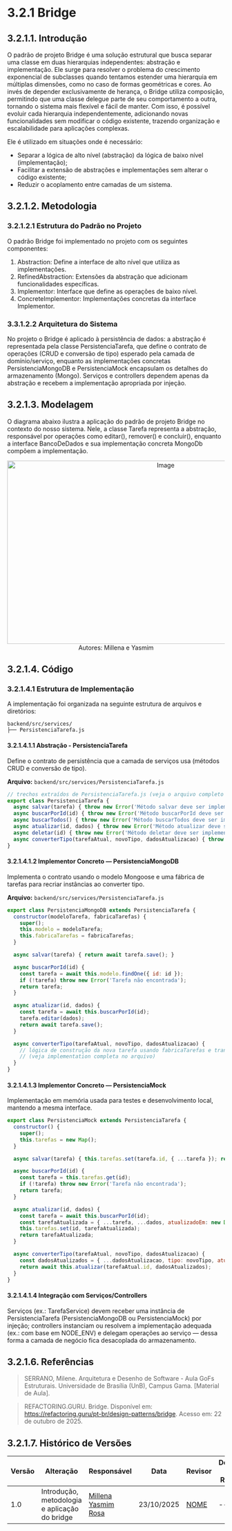 # 3.2.1 Bridge

## 3.2.1.1. Introdução

O padrão de projeto Bridge é uma solução estrutural que busca separar uma classe em duas hierarquias independentes: abstração e implementação. Ele surge para resolver o problema do crescimento exponencial de subclasses quando tentamos estender uma hierarquia em múltiplas dimensões, como no caso de formas geométricas e cores. Ao invés de depender exclusivamente de herança, o Bridge utiliza composição, permitindo que uma classe delegue parte de seu comportamento a outra, tornando o sistema mais flexível e fácil de manter. Com isso, é possível evoluir cada hierarquia independentemente, adicionando novas funcionalidades sem modificar o código existente, trazendo organização e escalabilidade para aplicações complexas.

Ele é utilizado em situações onde é necessário:

- Separar a lógica de alto nível (abstração) da lógica de baixo nível (implementação);
- Facilitar a extensão de abstrações e implementações sem alterar o código existente;
- Reduzir o acoplamento entre camadas de um sistema.

## 3.2.1.2. Metodologia

### 3.2.1.2.1 Estrutura do Padrão no Projeto

O padrão Bridge foi implementado no projeto com os seguintes componentes:

1. Abstraction: Define a interface de alto nível que utiliza as implementações.
2. RefinedAbstraction: Extensões da abstração que adicionam funcionalidades específicas.
3. Implementor: Interface que define as operações de baixo nível.
4. ConcreteImplementor: Implementações concretas da interface Implementor.

### 3.3.1.2.2 Arquitetura do Sistema

No projeto o Bridge é aplicado à persistência de dados: a abstração é representada pela classe PersistenciaTarefa, que define o contrato de operações (CRUD e conversão de tipo) esperado pela camada de domínio/serviço, enquanto as implementações concretas PersistenciaMongoDB e PersistenciaMock encapsulam os detalhes do armazenamento (Mongo). Serviços e controllers dependem apenas da abstração e recebem a implementação apropriada por injeção.

## 3.2.1.3. Modelagem

O diagrama abaixo ilustra a aplicação do padrão de projeto Bridge no contexto do nosso sistema. Nele, a classe Tarefa representa a abstração, responsável por operações como editar(), remover() e concluir(), enquanto a interface BancoDeDados e sua implementação concreta MongoDb compõem a implementação.

<center><img width="718" height="424" alt="Image" src="https://github.com/user-attachments/assets/f5861053-e6d6-4e8d-953d-03be76da04f9" /></center>
<center> Autores: Millena e Yasmim </center>

## 3.2.1.4. Código

### 3.2.1.4.1 Estrutura de Implementação

A implementação foi organizada na seguinte estrutura de arquivos e diretórios:

```
backend/src/services/ 
├── PersistenciaTarefa.js
```

#### 3.2.1.4.1.1 Abstração - PersistenciaTarefa

Define o contrato de persistência que a camada de serviços usa (métodos CRUD e conversão de tipo).

**Arquivo:** `backend/src/services/PersistenciaTarefa.js`

```javascript
// trechos extraídos de PersistenciaTarefa.js (veja o arquivo completo no backend)
export class PersistenciaTarefa {
  async salvar(tarefa) { throw new Error('Método salvar deve ser implementado'); }
  async buscarPorId(id) { throw new Error('Método buscarPorId deve ser implementado'); }
  async buscarTodos() { throw new Error('Método buscarTodos deve ser implementado'); }
  async atualizar(id, dados) { throw new Error('Método atualizar deve ser implementado'); }
  async deletar(id) { throw new Error('Método deletar deve ser implementado'); }
  async converterTipo(tarefaAtual, novoTipo, dadosAtualizacao) { throw new Error('Método converterTipo deve ser implementado'); }
}
```
#### 3.2.1.4.1.2 Implementor Concreto — PersistenciaMongoDB

Implementa o contrato usando o modelo Mongoose e uma fábrica de tarefas para recriar instâncias ao converter tipo.

**Arquivo:** `backend/src/services/PersistenciaTarefa.js`

```javascript
export class PersistenciaMongoDB extends PersistenciaTarefa {
  constructor(modeloTarefa, fabricaTarefas) {
    super();
    this.modelo = modeloTarefa;
    this.fabricaTarefas = fabricaTarefas;
  }

  async salvar(tarefa) { return await tarefa.save(); }

  async buscarPorId(id) {
    const tarefa = await this.modelo.findOne({ id: id });
    if (!tarefa) throw new Error('Tarefa não encontrada');
    return tarefa;
  }

  async atualizar(id, dados) {
    const tarefa = await this.buscarPorId(id);
    tarefa.editar(dados);
    return await tarefa.save();
  }

  async converterTipo(tarefaAtual, novoTipo, dadosAtualizacao) {
    // lógica de construção da nova tarefa usando fabricaTarefas e transação com mongoose
    // (veja implementation completa no arquivo)
  }
}
```

#### 3.2.1.4.1.3 Implementor Concreto — PersistenciaMock

Implementação em memória usada para testes e desenvolvimento local, mantendo a mesma interface.

```javascript
export class PersistenciaMock extends PersistenciaTarefa {
  constructor() {
    super();
    this.tarefas = new Map();
  }

  async salvar(tarefa) { this.tarefas.set(tarefa.id, { ...tarefa }); return tarefa; }

  async buscarPorId(id) {
    const tarefa = this.tarefas.get(id);
    if (!tarefa) throw new Error('Tarefa não encontrada');
    return tarefa;
  }

  async atualizar(id, dados) {
    const tarefa = await this.buscarPorId(id);
    const tarefaAtualizada = { ...tarefa, ...dados, atualizadoEm: new Date() };
    this.tarefas.set(id, tarefaAtualizada);
    return tarefaAtualizada;
  }

  async converterTipo(tarefaAtual, novoTipo, dadosAtualizacao) {
    const dadosAtualizados = { ...dadosAtualizacao, tipo: novoTipo, atualizadoEm: new Date() };
    return await this.atualizar(tarefaAtual.id, dadosAtualizados);
  }
}
```

#### 3.2.1.4.1.4 Integração com Serviços/Controllers

Serviços (ex.: TarefaService) devem receber uma instância de PersistenciaTarefa (PersistenciaMongoDB ou PersistenciaMock) por injeção; controllers instanciam ou resolvem a implementação adequada (ex.: com base em NODE_ENV) e delegam operações ao serviço — dessa forma a camada de negócio fica desacoplada do armazenamento.

## 3.2.1.6. Referências

>SERRANO, Milene. Arquitetura e Desenho de Software - Aula GoFs Estruturais. Universidade de Brasília (UnB), Campus Gama. [Material de Aula].

>REFACTORING.GURU. Bridge. Disponível em: https://refactoring.guru/pt-br/design-patterns/bridge. Acesso em: 22 de outubro de 2025.

## 3.2.1.7. Histórico de Versões

| Versão | Alteração | Responsável | Data | Revisor |  Detalhes da Revisão | Data da Revisão |
|--------|-----------|-------------|------|---------|----------------------|-----------------|
| 1.0 | Introdução, metodologia e aplicação do bridge |  [Millena](https://github.com/MillenaQueiroz) [Yasmim Rosa](https://github.com/yaskisoba) | 23/10/2025 | [NOME](https://github.com/SEUGITHUB) | ---  | XX/XX/XX |
